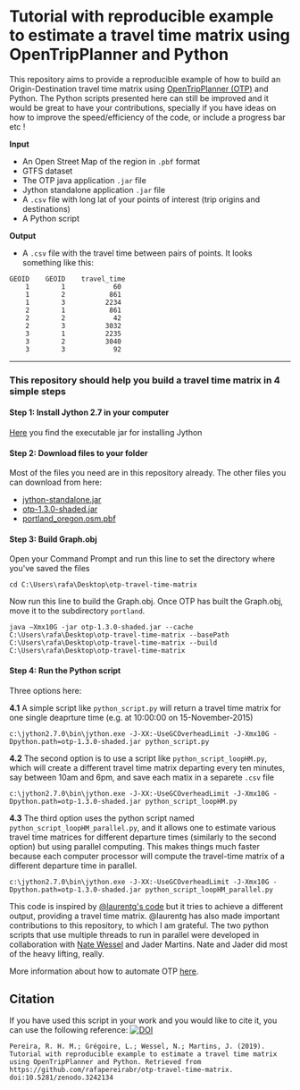 # Tutorial with reproducible example to estimate a travel time matrix using OpenTripPlanner and Python
This repository aims to provide a reproducible example of how to build an Origin-Destination travel time matrix using [OpenTripPlanner (OTP)](http://docs.opentripplanner.org/en/latest/) and Python. The Python scripts presented here can still be improved and it would be great to have your contributions, specially if you have ideas on how to improve the speed/efficiency of the code, or include a progress bar etc !

**Input**
* An Open Street Map of the region in `.pbf` format
* GTFS dataset
* The OTP java application `.jar` file
*  Jython standalone application `.jar` file
* A  `.csv` file with long lat of your points of interest (trip origins and destinations)
* A Python script 

**Output**
* A `.csv` file with the travel time between pairs of points. It looks something like this:
```
GEOID    GEOID    travel_time
    1        1            60
    1        2           861
    1        3          2234
    2        1           861
    2        2            42
    2        3          3032
    3        1          2235
    3        2          3040
    3        3            92
```

___
### This repository should help you build a travel time matrix in 4 simple steps


#### Step 1: Install Jython 2.7 in your computer
[Here](http://www.jython.org/downloads.html) you find the executable jar for installing Jython

#### Step 2: Download files to your folder

Most of the files you need are in this repository already. The other files you can download from here:

* [jython-standalone.jar](http://search.maven.org/remotecontent?filepath=org/python/jython-standalone/2.7.0/jython-standalone-2.7.0.jar)
* [otp-1.3.0-shaded.jar](https://repo1.maven.org/maven2/org/opentripplanner/otp/1.3.0/otp-1.3.0-shaded.jar)
* [portland_oregon.osm.pbf](https://s3.amazonaws.com/metro-extracts.mapzen.com/portland_oregon.osm.pbf)


#### Step 3: Build Graph.obj
Open your Command Prompt and run this line to set the directory where you've saved the files

`cd C:\Users\rafa\Desktop\otp-travel-time-matrix`

Now run this line to build the Graph.obj. Once OTP has built the Graph.obj, move it to the subdirectory `portland`.

`java –Xmx10G -jar otp-1.3.0-shaded.jar --cache C:\Users\rafa\Desktop\otp-travel-time-matrix --basePath C:\Users\rafa\Desktop\otp-travel-time-matrix --build C:\Users\rafa\Desktop\otp-travel-time-matrix`


#### Step 4: Run the Python script

Three options here:

**4.1** A simple script like `python_script.py` will return a travel time matrix for one single deaprture time (e.g. at 10:00:00 on  15-November-2015)

`c:\jython2.7.0\bin\jython.exe -J-XX:-UseGCOverheadLimit -J-Xmx10G -Dpython.path=otp-1.3.0-shaded.jar python_script.py`

**4.2** The second option is to use a script like `python_script_loopHM.py`, which will create a different travel time matrix departing every ten minutes, say between 10am and 6pm, and save each matix in a separete `.csv` file

`c:\jython2.7.0\bin\jython.exe -J-XX:-UseGCOverheadLimit -J-Xmx10G -Dpython.path=otp-1.3.0-shaded.jar python_script_loopHM.py`


**4.3** The third option uses the python script named `python_script_loopHM_parallel.py`, and it allows one to estimate various travel time matrices for different departure times (similarly to the second option) but using parallel computing. This makes things much faster because each computer processor will compute the travel-time matrix of a different departure time in parallel.

`c:\jython2.7.0\bin\jython.exe -J-XX:-UseGCOverheadLimit -J-Xmx10G -Dpython.path=otp-1.3.0-shaded.jar python_script_loopHM_parallel.py`


This code is inspired by [@laurentg's code](https://github.com/opentripplanner/OpenTripPlanner/blob/master/src/test/resources/scripts/test.py) but it tries to achieve a different output, providing a travel time matrix. @laurentg has also made important contributions to this repository, to which I am grateful. The two python scripts that use multiple threads to run in parallel were  developed in collaboration with [Nate Wessel](https://github.com/Nate-Wessel) and Jader Martins. Nate and Jader did most of the heavy lifting, really.


More information about how to automate OTP [here](http://docs.opentripplanner.org/en/latest/Scripting/).


## Citation

If you have used this script in your work and you would like to cite it, you can use the following reference:
[![DOI](https://zenodo.org/badge/44453629.svg)](https://zenodo.org/badge/latestdoi/44453629)
 
```
Pereira, R. H. M.; Grégoire, L.; Wessel, N.; Martins, J. (2019). Tutorial with reproducible example to estimate a travel time matrix
using OpenTripPlanner and Python. Retrieved from https://github.com/rafapereirabr/otp-travel-time-matrix. 
doi:10.5281/zenodo.3242134
```



